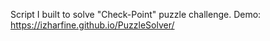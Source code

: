 Script I built to solve "Check-Point" puzzle challenge.
Demo: https://izharfine.github.io/PuzzleSolver/
